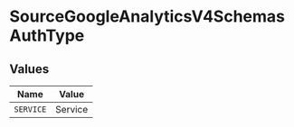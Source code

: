 # SourceGoogleAnalyticsV4SchemasAuthType


## Values

| Name      | Value     |
| --------- | --------- |
| `SERVICE` | Service   |